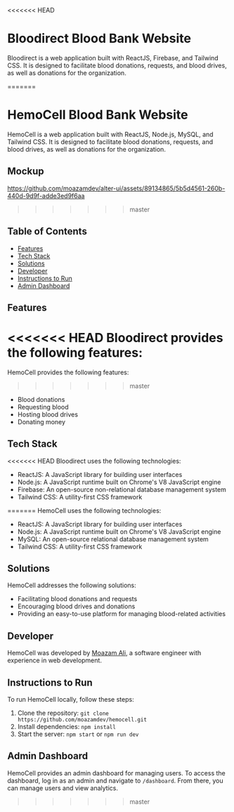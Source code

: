 <<<<<<< HEAD
# Bloodirect Blood Bank Website

Bloodirect is a web application built with ReactJS, Firebase, and Tailwind CSS. It is designed to facilitate blood donations, requests, and blood drives, as well as donations for the organization.


=======
# HemoCell Blood Bank Website

HemoCell is a web application built with ReactJS, Node.js, MySQL, and Tailwind CSS. It is designed to facilitate blood donations, requests, and blood drives, as well as donations for the organization.

## Mockup

https://github.com/moazamdev/alter-ui/assets/89134865/5b5d4561-260b-440d-9d9f-adde3ed9f6aa
>>>>>>> master

## Table of Contents

- [Features](#features)
- [Tech Stack](#tech-stack)
- [Solutions](#solutions)
- [Developer](#developer)
- [Instructions to Run](#instructions-to-run)
- [Admin Dashboard](#admin-dashboard)

## Features

<<<<<<< HEAD
Bloodirect provides the following features:
=======
HemoCell provides the following features:
>>>>>>> master

- Blood donations
- Requesting blood
- Hosting blood drives
- Donating money

## Tech Stack

<<<<<<< HEAD
Bloodirect uses the following technologies:

- ReactJS: A JavaScript library for building user interfaces
- Node.js: A JavaScript runtime built on Chrome's V8 JavaScript engine
- Firebase: An open-source non-relational database management system
- Tailwind CSS: A utility-first CSS framework

=======
HemoCell uses the following technologies:

- ReactJS: A JavaScript library for building user interfaces
- Node.js: A JavaScript runtime built on Chrome's V8 JavaScript engine
- MySQL: An open-source relational database management system
- Tailwind CSS: A utility-first CSS framework

## Solutions

HemoCell addresses the following solutions:

- Facilitating blood donations and requests
- Encouraging blood drives and donations
- Providing an easy-to-use platform for managing blood-related activities

## Developer

HemoCell was developed by [Moazam Ali](https://www.linkedin.com/in/moazamdev/), a software engineer with experience in web development.

## Instructions to Run

To run HemoCell locally, follow these steps:

1. Clone the repository: `git clone https://github.com/moazamdev/hemocell.git`
2. Install dependencies: `npm install`
3. Start the server: `npm start` or `npm run dev`

## Admin Dashboard

HemoCell provides an admin dashboard for managing users. To access the dashboard, log in as an admin and navigate to `/dashboard`. From there, you can manage users and view analytics.
>>>>>>> master
